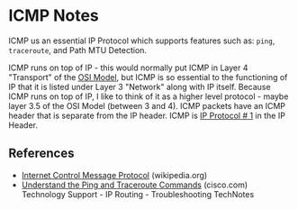 # ICMP Notes

ICMP us an essential IP Protocol which supports features such as: `ping`, `traceroute`, and Path MTU Detection. 

ICMP runs on top of IP - this would normally put ICMP in Layer 4 "Transport" of the [OSI Model][3], but ICMP is so essential to the functioning of IP that it is listed under Layer 3 "Network" along with IP itself. 
Because ICMP runs on top of IP, I like to think of it as a higher level protocol - maybe layer 3.5 of the OSI Model (between 3 and 4). ICMP packets have an ICMP header that is separate from the IP header. ICMP is [IP Protocol # 1][4] in the IP Header.

## References

* [Internet Control Message Protocol][1] (wikipedia.org)
* [Understand the Ping and Traceroute Commands][2] (cisco.com) Technology Support - IP Routing - Troubleshooting TechNotes

[1]: https://en.wikipedia.org/wiki/Internet_Control_Message_Protocol
[2]: https://www.cisco.com/c/en/us/support/docs/ios-nx-os-software/ios-software-releases-121-mainline/12778-ping-traceroute.html
[3]: https://en.wikipedia.org/wiki/OSI_model
[4]: https://en.wikipedia.org/wiki/List_of_IP_protocol_numbers
